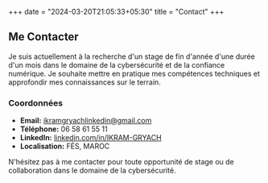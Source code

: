 +++
date = "2024-03-20T21:05:33+05:30"
title = "Contact"
+++

## Me Contacter

Je suis actuellement à la recherche d'un stage de fin d'année d'une durée d'un mois dans le domaine de la cybersécurité et de la confiance numérique. Je souhaite mettre en pratique mes compétences techniques et approfondir mes connaissances sur le terrain.

### Coordonnées

* **Email:** ikramgryachlinkedin@gmail.com
* **Téléphone:** 06 58 61 55 11
* **LinkedIn:** [linkedin.com/in/IKRAM-GRYACH](https://linkedin.com/in/IKRAM-GRYACH)
* **Localisation:** FÈS, MAROC

N'hésitez pas à me contacter pour toute opportunité de stage ou de collaboration dans le domaine de la cybersécurité. 